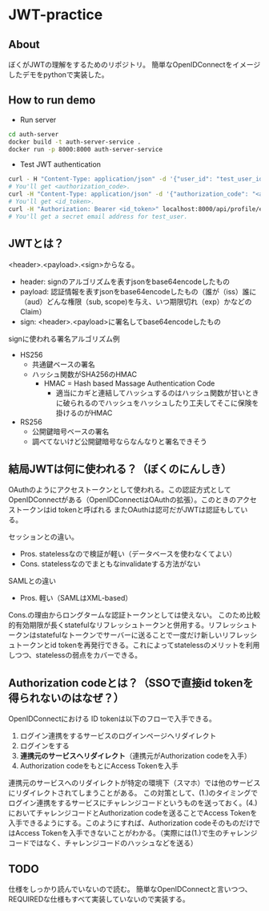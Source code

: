 # JWT-practice

## About

ぼくがJWTの理解をするためのリポジトリ。
簡単なOpenIDConnectをイメージしたデモをpythonで実装した。

## How to run demo

- Run server
```run.sh
cd auth-server
docker build -t auth-server-service .
docker run -p 8000:8000 auth-server-service
```

- Test JWT authentication
```test.sh
curl - H "Content-Type: application/json" -d '{"user_id": "test_user_id", "password": "pass"}' localhost:8000/oauth/consent
# You'll get <authorization_code>.
curl -H "Content-Type: application/json" -d '{"authorization_code": "<authorization_code>"}' localhost:8000/oauth/token
# You'll get <id_token>.
curl -H "Authorization: Bearer <id_token>" localhost:8000/api/profile/email
# You'll get a secret email address for test_user.
```

## JWTとは？

\<header\>.\<payload\>.\<sign\>からなる。

- header: signのアルゴリズムを表すjsonをbase64encodeしたもの
- payload: 認証情報を表すjsonをbase64encodeしたもの（誰が（iss）誰に（aud）どんな権限（sub, scope)を与え、いつ期限切れ（exp）かなどのClaim）
- sign: \<header\>.\<payload\>に署名してbase64encodeしたもの

signに使われる署名アルゴリズム例
- HS256
    - 共通鍵ベースの署名
    - ハッシュ関数がSHA256のHMAC
        - HMAC = Hash based Massage Authentication Code
            - 適当にカギと連結してハッシュするのはハッシュ関数が甘いときに破られるのでハッシュをハッシュしたり工夫してそこに保険を掛けるのがHMAC
- RS256
    - 公開鍵暗号ベースの署名
    - 調べてないけど公開鍵暗号ならなんなりと署名できそう

## 結局JWTは何に使われる？（ぼくのにんしき）

OAuthのようにアクセストークンとして使われる。この認証方式としてOpenIDConnectがある（OpenIDConnectはOAuthの拡張）。このときのアクセストークンはid tokenと呼ばれる
またOAuthは認可だがJWTは認証もしている。

セッションとの違い。
- Pros. statelessなので検証が軽い（データベースを使わなくてよい）
- Cons. statelessなのでまともなinvalidateする方法がない

SAMLとの違い
- Pros. 軽い（SAMLはXML-based）

Cons.の理由からロングタームな認証トークンとしては使えない。
このため比較的有効期限が長くstatefulなリフレッシュトークンと併用する。リフレッシュトークンはstatefulなトークンでサーバーに送ることで一度だけ新しいリフレッシュトークンとid tokenを再発行できる。これによってstatelessのメリットを利用しつつ、statelessの弱点をカバーできる。

## Authorization codeとは？（SSOで直接id tokenを得られないのはなぜ？）

OpenIDConnectにおける
ID tokenは以下のフローで入手できる。
1. ログイン連携をするサービスのログインページへリダイレクト
2. ログインをする
3. **連携元のサービスへリダイレクト**（連携元がAuthorization codeを入手）
4. Authorization codeをもとにAccess Tokenを入手

連携元のサービスへのリダイレクトが特定の環境下（スマホ）では他のサービスにリダイレクトされてしまうことがある。
この対策として、(1.)のタイミングでログイン連携をするサービスにチャレンジコードというものを送っておく。(4.)においてチャレンジコードとAuthorization codeを送ることでAccess Tokenを入手できるようにする。このようにすれば、Authorization codeそのものだけではAccess Tokenを入手できないことがわかる。（実際には(1.)で生のチャレンジコードではなく、チャレンジコードのハッシュなどを送る）

## TODO

仕様をしっかり読んでいないので読む。
簡単なOpenIDConnectと言いつつ、REQUIREDな仕様もすべて実装していないので実装する。
